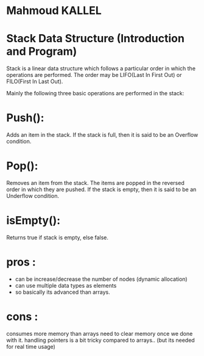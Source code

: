 # Mahmoud KALLEL
# Stack Data Structure (Introduction and Program)

Stack is a linear data structure which follows a particular order in which the operations are performed. The order may be LIFO(Last In First Out) or FILO(First In Last Out).

Mainly the following three basic operations are performed in the stack:

# Push(): 
Adds an item in the stack. If the stack is full, then it is said to be an Overflow condition.
# Pop():
Removes an item from the stack. The items are popped in the reversed order in which they are pushed. If the stack is empty, then it is said to be an Underflow condition.

# isEmpty():
Returns true if stack is empty, else false.

# pros :

- can be increase/decrease the number of nodes (dynamic allocation)
- can use multiple data types as elements
- so basically its advanced than arrays.

# cons :

consumes more memory than arrays
need to clear memory once we done with it.
handling pointers is a bit tricky compared to arrays.. (but its needed for real time usage)
